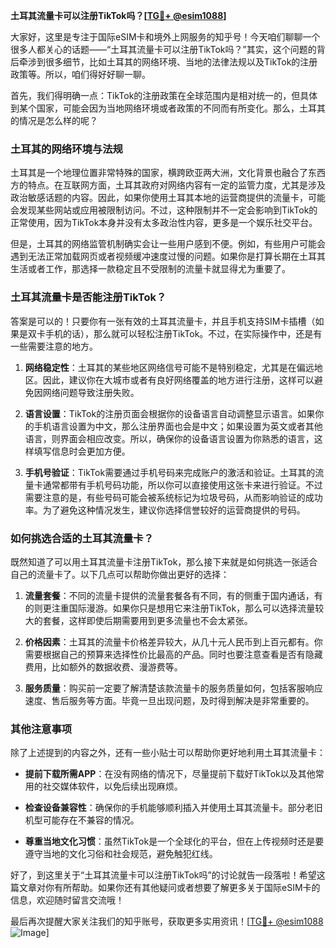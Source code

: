 **土耳其流量卡可以注册TikTok吗？[[TG💪+ @esim1088](https://t.me/s/esim1088)]**

大家好，这里是专注于国际eSIM卡和境外上网服务的知乎号！今天咱们聊聊一个很多人都关心的话题——“土耳其流量卡可以注册TikTok吗？”其实，这个问题的背后牵涉到很多细节，比如土耳其的网络环境、当地的法律法规以及TikTok的注册政策等。所以，咱们得好好聊一聊。

首先，我们得明确一点：TikTok的注册政策在全球范围内是相对统一的，但具体到某个国家，可能会因为当地网络环境或者政策的不同而有所变化。那么，土耳其的情况是怎么样的呢？

### 土耳其的网络环境与法规

土耳其是一个地理位置非常特殊的国家，横跨欧亚两大洲，文化背景也融合了东西方的特点。在互联网方面，土耳其政府对网络内容有一定的监管力度，尤其是涉及政治敏感话题的内容。因此，如果你使用土耳其本地的运营商提供的流量卡，可能会发现某些网站或应用被限制访问。不过，这种限制并不一定会影响到TikTok的正常使用，因为TikTok本身并没有太多政治性内容，更多是一个娱乐社交平台。

但是，土耳其的网络监管机制确实会让一些用户感到不便。例如，有些用户可能会遇到无法正常加载网页或者视频缓冲速度过慢的问题。如果你是打算长期在土耳其生活或者工作，那选择一款稳定且不受限制的流量卡就显得尤为重要了。

### 土耳其流量卡是否能注册TikTok？

答案是可以的！只要你有一张有效的土耳其流量卡，并且手机支持SIM卡插槽（如果是双卡手机的话），那么就可以轻松注册TikTok。不过，在实际操作中，还是有一些需要注意的地方。

1. **网络稳定性**：土耳其的某些地区网络信号可能不是特别稳定，尤其是在偏远地区。因此，建议你在大城市或者有良好网络覆盖的地方进行注册，这样可以避免因网络问题导致注册失败。
   
2. **语言设置**：TikTok的注册页面会根据你的设备语言自动调整显示语言。如果你的手机语言设置为中文，那么注册界面也会是中文；如果设置为英文或者其他语言，则界面会相应改变。所以，确保你的设备语言设置为你熟悉的语言，这样填写信息时会更加方便。

3. **手机号验证**：TikTok需要通过手机号码来完成账户的激活和验证。土耳其的流量卡通常都带有手机号码功能，所以你可以直接使用这张卡来进行验证。不过需要注意的是，有些号码可能会被系统标记为垃圾号码，从而影响验证的成功率。为了避免这种情况发生，建议你选择信誉较好的运营商提供的号码。

### 如何挑选合适的土耳其流量卡？

既然知道了可以用土耳其流量卡注册TikTok，那么接下来就是如何挑选一张适合自己的流量卡了。以下几点可以帮助你做出更好的选择：

1. **流量套餐**：不同的流量卡提供的流量套餐各有不同，有的侧重于国内通话，有的则更注重国际漫游。如果你只是想用它来注册TikTok，那么可以选择流量较大的套餐，这样即使后期需要用到更多流量也不会太紧张。

2. **价格因素**：土耳其的流量卡价格差异较大，从几十元人民币到上百元都有。你需要根据自己的预算来选择性价比最高的产品。同时也要注意查看是否有隐藏费用，比如额外的数据收费、漫游费等。

3. **服务质量**：购买前一定要了解清楚该款流量卡的服务质量如何，包括客服响应速度、售后服务等方面。毕竟一旦出现问题，及时得到解决是非常重要的。

### 其他注意事项

除了上述提到的内容之外，还有一些小贴士可以帮助你更好地利用土耳其流量卡：

- **提前下载所需APP**：在没有网络的情况下，尽量提前下载好TikTok以及其他常用的社交媒体软件，以免后续出现麻烦。
  
- **检查设备兼容性**：确保你的手机能够顺利插入并使用土耳其流量卡。部分老旧机型可能存在不兼容的情况。

- **尊重当地文化习惯**：虽然TikTok是一个全球化的平台，但在上传视频时还是要遵守当地的文化习俗和社会规范，避免触犯红线。

好了，到这里关于“土耳其流量卡可以注册TikTok吗”的讨论就告一段落啦！希望这篇文章对你有所帮助。如果你还有其他疑问或者想要了解更多关于国际eSIM卡的信息，欢迎随时留言交流哦！

最后再次提醒大家关注我们的知乎账号，获取更多实用资讯！[[TG💪+ @esim1088](https://t.me/s/esim1088) ![Image](https://i.postimg.cc/4NQfJmqS/Snipaste-2025-05-13-00-14-12.png)]
